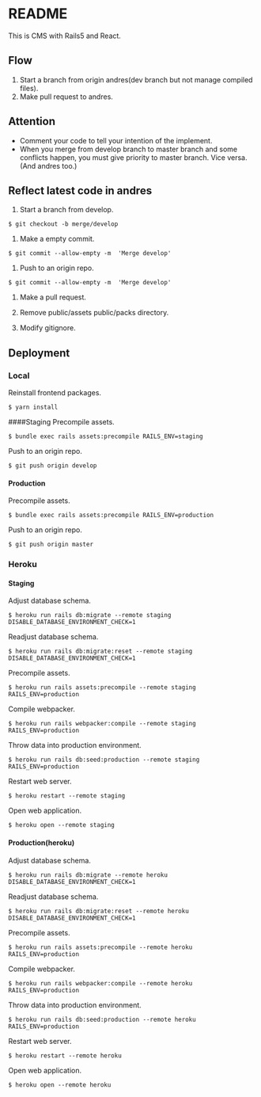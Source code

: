 # README

This is CMS with Rails5 and React.

## Flow
1. Start a branch from origin andres(dev branch but not manage compiled files).
1. Make pull request to andres.

## Attention
- Comment your code to tell your intention of the implement.
- When you merge from develop branch to master branch and some conflicts happen, you must give priority to master branch. Vice versa. (And andres too.)

## Reflect latest code in andres
1. Start a branch from develop.

```
$ git checkout -b merge/develop
```

1. Make a empty commit.

```
$ git commit --allow-empty -m  'Merge develop'
```

1. Push to an origin repo.

```
$ git commit --allow-empty -m  'Merge develop'
```

1. Make a pull request.

1. Remove public/assets public/packs directory.

1. Modify gitignore.

## Deployment
### Local
Reinstall frontend packages.

```
$ yarn install
```

####Staging
Precompile assets.

```
$ bundle exec rails assets:precompile RAILS_ENV=staging
```

Push to an origin repo.

```
$ git push origin develop
```

#### Production
Precompile assets.

```
$ bundle exec rails assets:precompile RAILS_ENV=production
```

Push to an origin repo.

```
$ git push origin master
```

### Heroku
#### Staging
Adjust database schema.

```
$ heroku run rails db:migrate --remote staging DISABLE_DATABASE_ENVIRONMENT_CHECK=1
```

Readjust database schema.

```
$ heroku run rails db:migrate:reset --remote staging DISABLE_DATABASE_ENVIRONMENT_CHECK=1
```

Precompile assets.

```
$ heroku run rails assets:precompile --remote staging RAILS_ENV=production
```

Compile webpacker.

```
$ heroku run rails webpacker:compile --remote staging RAILS_ENV=production
```

Throw data into production environment.

```
$ heroku run rails db:seed:production --remote staging RAILS_ENV=production
```

Restart web server.

```
$ heroku restart --remote staging
```

Open web application.

```
$ heroku open --remote staging
```

#### Production(heroku)
Adjust database schema.

```
$ heroku run rails db:migrate --remote heroku DISABLE_DATABASE_ENVIRONMENT_CHECK=1
```

Readjust database schema.

```
$ heroku run rails db:migrate:reset --remote heroku DISABLE_DATABASE_ENVIRONMENT_CHECK=1
```

Precompile assets.

```
$ heroku run rails assets:precompile --remote heroku RAILS_ENV=production
```

Compile webpacker.

```
$ heroku run rails webpacker:compile --remote heroku RAILS_ENV=production
```

Throw data into production environment.

```
$ heroku run rails db:seed:production --remote heroku RAILS_ENV=production
```

Restart web server.

```
$ heroku restart --remote heroku
```

Open web application.

```
$ heroku open --remote heroku
```
